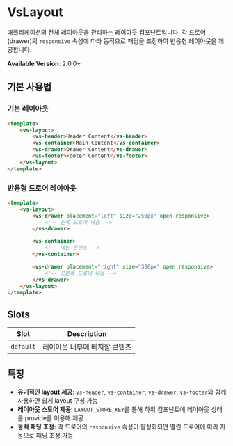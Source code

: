 # VsLayout

애플리케이션의 전체 레이아웃을 관리하는 레이아웃 컴포넌트입니다. 각 드로어(drawer)의 `responsive` 속성에 따라 동적으로 패딩을 조정하여 반응형 레이아웃을 제공합니다.

**Available Version**: 2.0.0+

## 기본 사용법

### 기본 레이아웃

```html
<template>
    <vs-layout>
        <vs-header>Header Content</vs-header>
        <vs-container>Main Content</vs-container>
        <vs-drawer>Drawer Content</vs-drawer>
        <vs-footer>Footer Content</vs-footer>
    </vs-layout>
</template>
```

### 반응형 드로어 레이아웃

```html
<template>
    <vs-layout>
        <vs-drawer placement="left" size="250px" open responsive>
            <!-- 왼쪽 드로어 내용 -->
        </vs-drawer>

        <vs-container>
            <!-- 메인 콘텐츠 -->
        </vs-container>

        <vs-drawer placement="right" size="300px" open responsive>
            <!-- 오른쪽 드로어 내용 -->
        </vs-drawer>
    </vs-layout>
</template>
```

## Slots

| Slot      | Description                   |
| --------- | ----------------------------- |
| `default` | 레이아웃 내부에 배치할 콘텐츠 |

## 특징

- **유기적인 layout 제공**: `vs-header`, `vs-container`, `vs-drawer`, `vs-footer`와 함께 사용하면 쉽게 layout 구성 가능
- **레이아웃 스토어 제공**: `LAYOUT_STORE_KEY`를 통해 하위 컴포넌트에 레이아웃 상태를 provide를 이용해 제공
- **동적 패딩 조정**: 각 드로어의 `responsive` 속성이 활성화되면 열린 드로어에 따라 자동으로 패딩 조정 가능
